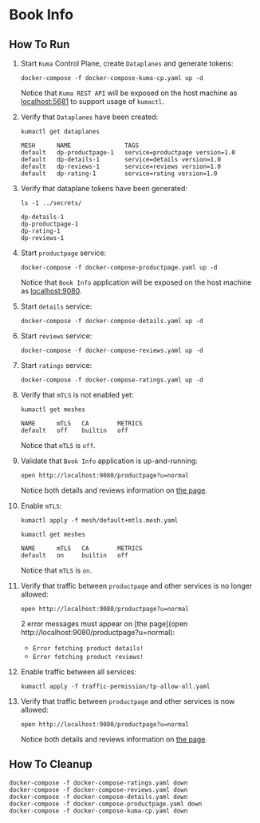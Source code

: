 # Book Info

## How To Run

1. Start `Kuma` Control Plane, create `Dataplanes` and generate tokens:

   ```shell
   docker-compose -f docker-compose-kuma-cp.yaml up -d
   ```

   Notice that `Kuma REST API` will be exposed on the host machine as [localhost:5681](http://localhost:5681) to support usage of `kumactl`.

2. Verify that `Dataplanes` have been created:

   ```shell
   kumactl get dataplanes

   MESH      NAME               TAGS
   default   dp-productpage-1   service=productpage version=1.0
   default   dp-details-1       service=details version=1.0
   default   dp-reviews-1       service=reviews version=1.0
   default   dp-rating-1        service=rating version=1.0
   ```

3. Verify that dataplane tokens have been generated:

   ```shell
   ls -1 ../secrets/

   dp-details-1
   dp-productpage-1
   dp-rating-1
   dp-reviews-1
   ```

4. Start `productpage` service:

   ```shell
   docker-compose -f docker-compose-productpage.yaml up -d
   ```

   Notice that `Book Info` application will be exposed on the host machine as [localhost:9080](http://localhost:9080/productpage?u=normal).

5. Start `details` service:

   ```shell
   docker-compose -f docker-compose-details.yaml up -d
   ```

6. Start `reviews` service:

   ```shell
   docker-compose -f docker-compose-reviews.yaml up -d
   ```

7. Start `ratings` service:

   ```shell
   docker-compose -f docker-compose-ratings.yaml up -d
   ```

8. Verify that `mTLS` is not enabled yet:

   ```shell
   kumactl get meshes

   NAME      mTLS   CA        METRICS
   default   off    builtin   off
   ```

   Notice that `mTLS` is `off`.

9. Validate that `Book Info` application is up-and-running:

   ```shell
   open http://localhost:9080/productpage?u=normal
   ```

   Notice both details and reviews information on [the page](http://localhost:9080/productpage?u=normal).

10. Enable `mTLS`:

    ```shell
    kumactl apply -f mesh/default+mtls.mesh.yaml
    ```

    ```shell
    kumactl get meshes

    NAME      mTLS   CA        METRICS
    default   on     builtin   off
    ```

    Notice that `mTLS` is `on`.

11. Verify that traffic between `productpage` and other services is no longer allowed:

    ```shell
    open http://localhost:9080/productpage?u=normal
    ```

    2 error messages must appear on [the page](open http://localhost:9080/productpage?u=normal):

    * `Error fetching product details!`
    * `Error fetching product reviews!`

12. Enable traffic between all services:

    ```shell
    kumactl apply -f traffic-permission/tp-allow-all.yaml
    ```

13. Verify that traffic between `productpage` and other services is now allowed:

    ```shell
    open http://localhost:9080/productpage?u=normal
    ```

    Notice both details and reviews information on [the page](http://localhost:9080/productpage?u=normal).

## How To Cleanup

```shell
docker-compose -f docker-compose-ratings.yaml down
docker-compose -f docker-compose-reviews.yaml down
docker-compose -f docker-compose-details.yaml down
docker-compose -f docker-compose-productpage.yaml down
docker-compose -f docker-compose-kuma-cp.yaml down
```
